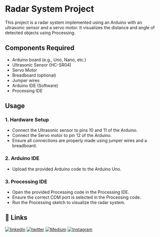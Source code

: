 
# Radar System Project






This project is a radar system implemented using an Arduino with an ultrasonic sensor and a servo motor. It visualizes the distance and angle of detected objects using Processing.







## Components Required

- Arduino board (e.g., Uno, Nano, etc.)
- Ultrasonic Sensor (HC-SR04)
- Servo Motor
- Breadboard (optional)
- Jumper wires
- Arduino IDE (Software)
- Processing IDE

## Usage



### 1.  Hardware Setup 
- Connect the Ultrasonic sensor to pins 10 and 11 of the Arduino.
- Connect the Servo motor to pin 12 of the Arduino.
- Ensure all connections are properly made using jumper wires and a breadboard.
### 2. Arduino IDE
- Upload the provided Arduino code to the Arduino Uno.
### 3. Processing IDE
- Open the provided Processing code in the Processing IDE.
- Ensure the correct COM port is selected in the Processing code.
- Run the Processing sketch to visualize the radar system.









## 🔗 Links

[![linkedin](https://img.shields.io/badge/linkedin-0A66C2?style=for-the-badge&logo=linkedin&logoColor=white)](www.linkedin.com/in/sooryanarayan)
[![twitter](https://img.shields.io/badge/twitter-1DA1F2?style=for-the-badge&logo=twitter&logoColor=white)](https://x.com/knowsoorya)
[![Medium](https://img.shields.io/badge/Medium-12100E?style=for-the-badge&logo=medium&logoColor=white)](https://medium.com/@sooryah)
[![Instagram](https://img.shields.io/badge/Instagram-%23E4405F.svg?style=for-the-badge&logo=Instagram&logoColor=white)](https://www.instagram.com/sooryeahhh/)
